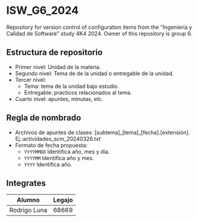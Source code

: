 # ISW_G6_2024
Repository for version control of configuration items from the "Ingeniería y Calidad de Software" study 4K4 2024. Owner of this repository is group 6.

## Estructura de repositorio
- Primer nivel: Unidad de la materia.
- Segundo nivel: Tema de de la unidad o entregable de la unidad.
- Tercer nivel: 
  - Tema: tema de la unidad bajo estudio.
  - Entregable: practicos relacionados al tema.
- Cuarto nivel: apuntes, minutas, etc.

## Regla de nombrado
- Archivos de apuntes de clases: [subtema]\_[tema]\_[fecha].[extensión]. 
<br> Ej.:actividades_scm_20240326.txt
- Formato de fecha propuesta:
  - `YYYYMMDD` Identifica año, mes y día.
  - `YYYYMM` Identifica año y mes.
  - `YYYY` Identifica año.

## Integrates
|Alumno | Legajo|
|---|---|
|Rodrigo Luna | 68669|

